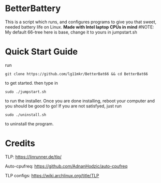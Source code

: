 # BetterBattery

This is a script which runs, and configures programs to give you that sweet, needed battery life on Linux.
**Made with Intel laptop CPUs in mind**
#NOTE: 
My default 66-tree here is base, change it to yours in jumpstart.sh 
# Quick Start Guide

run
```
git clone https://github.com/lg11mkr/BetterBat66 && cd BetterBat66
```
to get started.
then type in
```
sudo ./jumpstart.sh
```
to run the installer.
Once you are done installing, reboot your computer and you should be good to go!
If you are not satisfyed, just run
```
sudo ./uninstall.sh
```
to uninstall the program.

# Credits

TLP: https://linrunner.de/tlp/

Auto-cpufreq: https://github.com/AdnanHodzic/auto-cpufreq

TLP configs: https://wiki.archlinux.org/title/TLP
